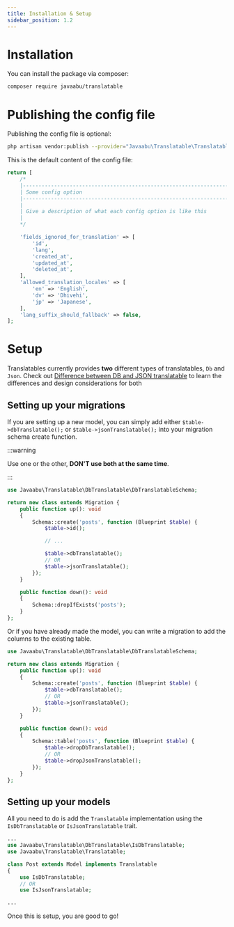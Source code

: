 ```yaml
---
title: Installation & Setup
sidebar_position: 1.2
---
```


# Installation

You can install the package via composer:

```bash
composer require javaabu/translatable
```

# Publishing the config file

Publishing the config file is optional:

```bash
php artisan vendor:publish --provider="Javaabu\Translatable\TranslatableServiceProvider" --tag="translatable-config"
```

This is the default content of the config file:

```php
return [
    /*
    |--------------------------------------------------------------------------
    | Some config option
    |--------------------------------------------------------------------------
    |
    | Give a description of what each config option is like this
    |
    */

    'fields_ignored_for_translation' => [
        'id',
        'lang',
        'created_at',
        'updated_at',
        'deleted_at',
    ],
    'allowed_translation_locales' => [
        'en' => 'English',
        'dv' => 'Dhivehi',
        'jp' => 'Japanese',
    ],
    'lang_suffix_should_fallback' => false,
];


```

# Setup


Translatables currently provides **two** different types of translatables, `Db` and `Json`. Check out [Difference between DB and JSON translatable](./basic-usage/difference-isdbtranslatable-isjsontranslatable.md) to learn the differences and design considerations for both

## Setting up your migrations

If you are setting up a new model, you can simply add either `$table->dbTranslatable();` or `$table->jsonTranslatable();` into your migration schema create function.

:::warning

Use one or the other, **DON'T use both at the same time**.

:::

```php
use Javaabu\Translatable\DbTranslatable\DbTranslatableSchema;

return new class extends Migration {
    public function up(): void
    {
        Schema::create('posts', function (Blueprint $table) {
            $table->id();

            // ...

            $table->dbTranslatable();
            // OR
            $table->jsonTranslatable();
        });
    }

    public function down(): void
    {
        Schema::dropIfExists('posts');
    }
};
```

Or if you have already made the model, you can write a migration to add the columns to the existing table.

```php
use Javaabu\Translatable\DbTranslatable\DbTranslatableSchema;

return new class extends Migration {
    public function up(): void
    {
        Schema::create('posts', function (Blueprint $table) {
            $table->dbTranslatable();
            // OR
            $table->jsonTranslatable();
        });
    }

    public function down(): void
    {
        Schema::table('posts', function (Blueprint $table) {
            $table->dropDbTranslatable();
            // OR
            $table->dropJsonTranslatable();
        });
    }
};
```

## Setting up your models


All you need to do is add the `Translatable` implementation using the `IsDbTranslatable` or `IsJsonTranslatable` trait.

```php
...
use Javaabu\Translatable\DbTranslatable\IsDbTranslatable;
use Javaabu\Translatable\Translatable;

class Post extends Model implements Translatable
{
    use IsDbTranslatable;
    // OR
    use IsJsonTranslatable;

...
```

Once this is setup, you are good to go!
